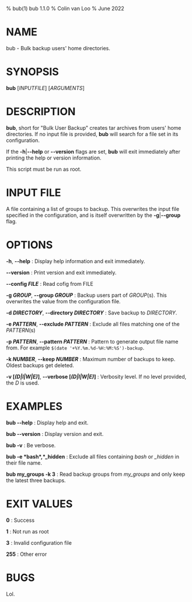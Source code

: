 % bub(1) bub 1.1.0
% Colin van Loo
% June 2022

# NAME

bub - Bulk backup users' home directories.

# SYNOPSIS

**bub** [*INPUTFILE*] [*ARGUMENTS*]

# DESCRIPTION

**bub**, short for "Bulk User Backup" creates tar archives from users' home
directories. If no input file is provided, **bub** will search for a file set
in its configuration.

If the **-h**|**--help** or **--version** flags are set, **bub** will exit
immediately after printing the help or version information.

This script must be run as root.

# INPUT FILE

A file containing a list of groups to backup. This overwrites the input file
specified in the configuration, and is itself overwritten by the
**-g**|**--group** flag.

# OPTIONS

**-h**, **--help**
: Display help information and exit immediately.

**--version**
: Print version and exit immediately.

**--config *FILE***
: Read cofig from FILE

**-g *GROUP***, **--group *GROUP***
: Backup users part of *GROUP*(s). This overwrites the value from the
configuration file.

**-d *DIRECTORY***, **--directory *DIRECTORY***
: Save backup to *DIRECTORY*.

**-e *PATTERN***, **--exclude *PATTERN***
: Exclude all files matching one of the *PATTERN*(s)

**-p *PATTERN***, **--pattern *PATTERN***
: Pattern to generate output file name from. For example `$(date
'+%Y.%m.%d-%H:%M:%S')-backup`.

**-k *NUMBER***, **--keep *NUMBER***
: Maximum number of backups to keep. Oldest backups get deleted.

**-v [*(D|I|W|E)*]**, **--verbose [*(D|I|W|E)*]**
: Verbosity level. If no level provided, the *D* is used.

# EXAMPLES

**bub --help**
: Display help and exit.

**bub --version**
: Display version and exit.

**bub -v**
: Be verbose.

**bub -e \*bash\*,\*_hidden**
: Exclude all files containing *bash* or *\_hidden* in their file name.

**bub my_groups -k 3**
: Read backup groups from *my_groups* and only keep the latest three backups.

# EXIT VALUES

**0**
: Success

**1**
: Not run as root

**3**
: Invalid configuration file

**255**
: Other error

# BUGS

Lol.
